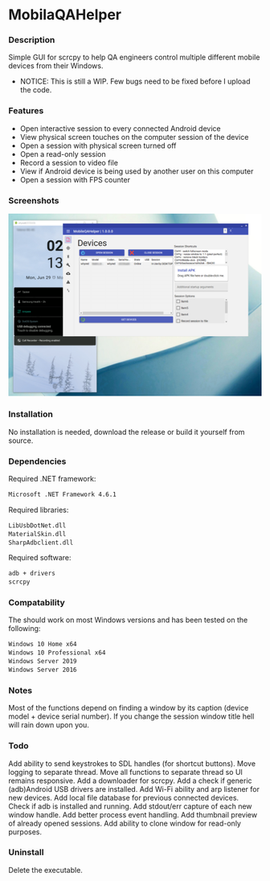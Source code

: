 # MobilaQAHelper

### Description ###
Simple GUI for scrcpy to help QA engineers control multiple different mobile devices from their Windows.

* NOTICE: This is still a WIP. Few bugs need to be fixed before I upload the code.

### Features ###
- Open interactive session to every connected Android device 
- View physical screen touches on the computer session of the device
- Open a session with physical screen turned off
- Open a read-only session
- Record a session to video file
- View if Android device is being used by another user on this computer
- Open a session with FPS counter

### Screenshots ###
![Screenshot1](/Screenshots/Screenshot_1.png?raw=true "Main WIP window.")

### Installation ###
No installation is needed, download the release or build it yourself from source.

### Dependencies ###
Required .NET framework:
```sh
Microsoft .NET Framework 4.6.1
````
Required libraries:
```sh
LibUsbDotNet.dll
MaterialSkin.dll
SharpAdbclient.dll
````
Required software:
```sh
adb + drivers
scrcpy
````

### Compatability ###
The should work on most Windows versions and has been tested on the following:
```sh
Windows 10 Home x64
Windows 10 Professional x64
Windows Server 2019
Windows Server 2016
``` 

### Notes ###
Most of the functions depend on finding a window by its caption (device model + device serial number). If you change the session window title hell will rain down upon you.

### Todo ###
Add ability to send keystrokes to SDL handles (for shortcut buttons).
Move logging to separate thread.
Move all functions to separate thread so UI remains responsive.
Add a downloader for scrcpy.
Add a check if generic (adb)Android USB drivers are installed.
Add Wi-Fi ability and arp listener for new devices.
Add local file database for previous connected devices.
Check if adb is installed and running.
Add stdout/err capture of each new window handle.
Add better process event handling.
Add thumbnail preview of already opened sessions.
Add ability to clone window for read-only purposes.

### Uninstall ###
Delete the executable.

